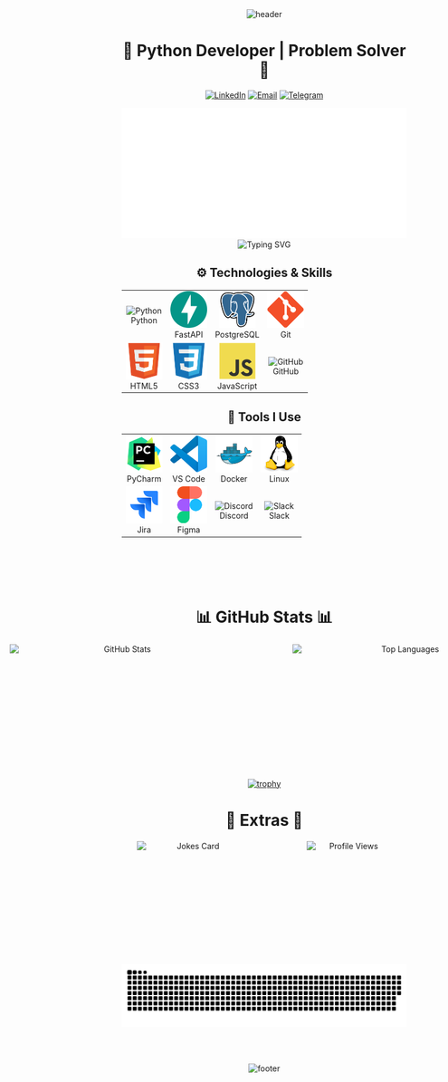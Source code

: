 <div align="center">
  <img src="https://capsule-render.vercel.app/api?type=waving&color=0:5433FF,100:20BDFF&height=300&section=header&text=Hello,%20I%27m%20Oleksii!&fontSize=75&animation=fadeIn&fontAlignY=38&desc=Welcome%20to%20my%20GitHub%20profile!&descAlignY=51&descAlign=62&fontColor=ffffff" alt="header" style="max-width: 100%;">
</div>

<div align="center">
  <h1>🐍 Python Developer | Problem Solver 🎯</h1>
  <p>
    <a href="https://www.linkedin.com/in/олексій-понюк-213051319/"><img src="https://img.shields.io/badge/LinkedIn-0077B5?style=for-the-badge&logo=linkedin&logoColor=white" alt="LinkedIn"></a>
    <a href="mailto:vip.pon123456@gmail.com"><img src="https://img.shields.io/badge/Email-D14836?style=for-the-badge&logo=gmail&logoColor=white" alt="Email"></a>
    <a href="https://t.me/poniushka"><img src="https://img.shields.io/badge/Telegram-2CA5E0?style=for-the-badge&logo=telegram&logoColor=white" alt="Telegram"></a>
  </p>
</div>

<div align="center">
  <img src="https://github.com/z1mplex/.github-workflows/blob/main/metrics.plugin.isocalendar.svg" alt="Metrics" width="700"/>

  <br>
  <img src="https://readme-typing-svg.herokuapp.com?font=Fira+Code&pause=1000&color=1E88E5&center=true&vCenter=true&width=500&lines=Python+Developer;FastAPI+Backend+Engineer;SQL+and+Database;Always+learning+new+technologies" alt="Typing SVG" />
</div>

<div align="center">
  <h2>⚙️ Technologies & Skills</h2>
  
  <table>
    <tr>
      <td align="center">
        <img src="https://techstack-generator.vercel.app/python-icon.svg" alt="Python" width="65" height="65"/>
        <br>Python
      </td>
      <td align="center">
        <img src="https://github.com/devicons/devicon/blob/master/icons/fastapi/fastapi-original.svg" title="FastAPI" alt="FastAPI" width="65" height="65"/>
        <br>FastAPI
      </td>
      <td align="center">
        <img src="https://github.com/devicons/devicon/blob/master/icons/postgresql/postgresql-original.svg" title="PostgreSQL" alt="PostgreSQL" width="65" height="65"/>
        <br>PostgreSQL
      </td>
      <td align="center">
        <img src="https://github.com/devicons/devicon/blob/master/icons/git/git-original.svg" title="Git" alt="Git" width="65" height="65"/>
        <br>Git
      </td>
    </tr>
    <tr>
      <td align="center">
        <img src="https://github.com/devicons/devicon/blob/master/icons/html5/html5-original.svg" title="HTML5" alt="HTML5" width="65" height="65"/>
        <br>HTML5
      </td>
      <td align="center">
        <img src="https://github.com/devicons/devicon/blob/master/icons/css3/css3-original.svg" title="CSS3" alt="CSS3" width="65" height="65"/>
        <br>CSS3
      </td>
      <td align="center">
        <img src="https://github.com/devicons/devicon/blob/master/icons/javascript/javascript-original.svg" title="JavaScript" alt="JavaScript" width="65" height="65"/>
        <br>JavaScript
      </td>
      <td align="center">
        <img src="https://techstack-generator.vercel.app/github-icon.svg" alt="GitHub" width="65" height="65"/>
        <br>GitHub
      </td>
    </tr>
  </table>
  
  <h2>🔧 Tools I Use</h2>
  
  <table>
    <tr>
      <td align="center">
        <img src="https://github.com/devicons/devicon/blob/master/icons/pycharm/pycharm-original.svg" title="PyCharm" alt="PyCharm" width="65" height="65"/>
        <br>PyCharm
      </td>
      <td align="center">
        <img src="https://github.com/devicons/devicon/blob/master/icons/vscode/vscode-original.svg" title="VScode" alt="VScode" width="65" height="65"/>
        <br>VS Code
      </td>
      <td align="center">
        <img src="https://github.com/devicons/devicon/blob/master/icons/docker/docker-original.svg" title="Docker" alt="Docker" width="65" height="65"/>
        <br>Docker
      </td>
      <td align="center">
        <img src="https://github.com/devicons/devicon/blob/master/icons/linux/linux-original.svg" title="Linux" alt="Linux" width="65" height="65"/>
        <br>Linux
      </td>
    </tr>
    <tr>
      <td align="center">
        <img src="https://github.com/devicons/devicon/blob/master/icons/jira/jira-original.svg" title="Jira" alt="Jira" width="65" height="65"/>
        <br>Jira
      </td>
      <td align="center">
        <img src="https://github.com/devicons/devicon/blob/master/icons/figma/figma-original.svg" title="Figma" alt="Figma" width="65" height="65"/>
        <br>Figma
      </td>
      <td align="center">
        <img src="https://cdn.simpleicons.org/discord/5865F2" title="Discord" alt="Discord" width="65" height="65"/>
        <br>Discord
      </td>
      <td align="center">
        <img src="https://upload.wikimedia.org/wikipedia/commons/1/1b/Slack_Technologies_Logo.svg" title="Slack" alt="Slack" width="65" height="65"/>
        <br>Slack
      </td>
    </tr>
  </table>
</div>

<br><br>
<br><br>

<div align="center">
  <h1>📊 GitHub Stats 📊</h1> 
  
  <div style="display: flex; justify-content: center; gap: 100px; margin: 20px;">
    <img src="https://github-readme-stats.vercel.app/api?username=z1mplex&show_icons=true&theme=tokyonight" alt="GitHub Stats" width="400" height="170"/>
    <img src="https://github-readme-stats.vercel.app/api/top-langs/?username=z1mplex&layout=compact&theme=tokyonight" alt="Top Languages" width="400" height="170"/>
  </div>

  <br><br>

<div style="text-align: center;">
  <a href="https://github.com/z1mplex/github-profile-trophy">
    <img src="https://github-profile-trophy.vercel.app/?username=z1mplex&theme=onedark" alt="trophy">
  </a>
</div>
</div>

<div align="center">
<h1>🔢 Extras 🔢</h1>
  
 <div style="display: flex; justify-content: center; gap: 100px; margin: 20px;">
    <img src="https://readme-jokes.vercel.app/api" alt="Jokes Card" width="200" height="150"/>
    <img src="https://komarev.com/ghpvc/?username=z1mplex&style=for-the-badge&color=blueviolet" alt="Profile Views" width="150" height="50"/>
</div>
  
  <br><br>
  
  <img src="https://raw.githubusercontent.com/teuchezh/teuchezh/output/github-contribution-grid-snake-dark.svg#gh-dark-mode-only" alt="Contribution Snake Dark Mode"/>
</div>
</div>

<br><br>

<div align="center">
  <img src="https://capsule-render.vercel.app/api?type=soft&color=gradient&text=Come%20again!&fontSize=40&animation=twinkling" alt="footer">
</div>

